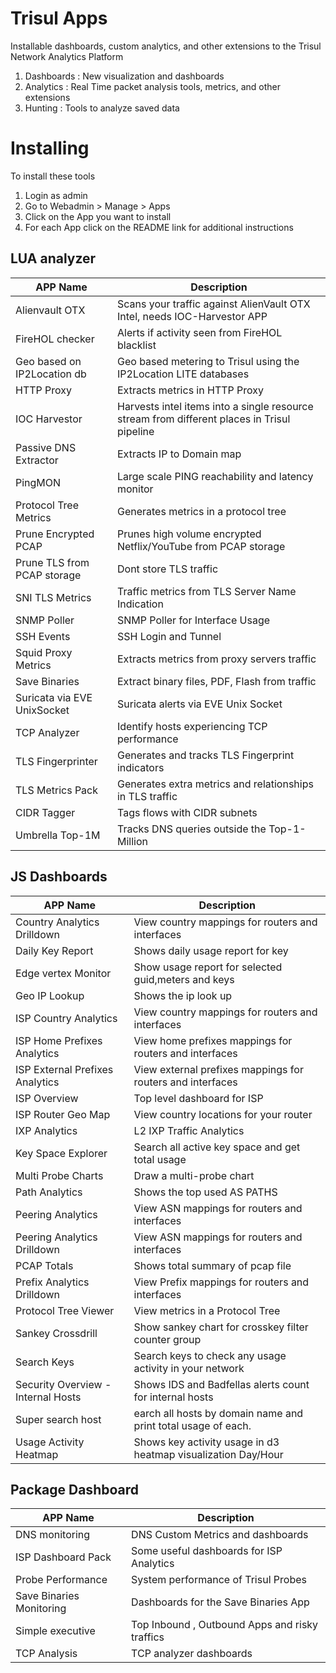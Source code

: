 # Trisul Apps 

Installable dashboards, custom analytics, and other extensions to the Trisul Network Analytics Platform


1. Dashboards : New visualization and dashboards 
2. Analytics : Real Time packet analysis tools, metrics, and other extensions
3. Hunting : Tools to analyze saved data 


# Installing

To install these tools

1. Login as admin
2. Go to Webadmin > Manage > Apps 
3. Click on the App you want to install
4. For each App click on the README link for additional instructions


## LUA analyzer

| APP Name  | Description |
| ------------- | ------------- |
|Alienvault OTX|Scans your traffic against AlienVault OTX Intel, needs IOC-Harvestor APP|
|FireHOL checker  |Alerts if activity seen from FireHOL blacklist  |
|Geo based on IP2Location db|Geo based metering to Trisul using the IP2Location LITE databases|
|HTTP Proxy|Extracts metrics in HTTP Proxy|
|IOC Harvestor|Harvests intel items into a single resource stream from different places in Trisul pipeline|
|Passive DNS Extractor|Extracts IP to Domain map|
|PingMON | Large scale PING reachability and latency monitor| 
|Protocol Tree Metrics|Generates metrics in a protocol tree |
|Prune Encrypted PCAP|Prunes high volume encrypted Netflix/YouTube from PCAP storage|
|Prune TLS from PCAP storage|Dont store TLS traffic|
|SNI TLS Metrics|Traffic metrics from TLS Server Name Indication|
|SNMP Poller|SNMP Poller for Interface Usage|
|SSH Events|SSH Login and Tunnel|
|Squid Proxy Metrics|Extracts metrics from proxy servers traffic|
|Save Binaries|Extract binary files, PDF, Flash from traffic|
|Suricata via EVE UnixSocket|Suricata alerts via EVE Unix Socket|
|TCP Analyzer|Identify hosts experiencing TCP performance|
|TLS Fingerprinter|Generates and tracks TLS Fingerprint indicators|
|TLS Metrics Pack|Generates extra metrics and relationships in TLS traffic|
|CIDR Tagger |Tags flows with CIDR subnets|
|Umbrella Top-1M|Tracks DNS queries outside the Top-1-Million |


## JS Dashboards
|APP Name | Description
|---------|----------|
|Country Analytics Drilldown|View country mappings for routers and interfaces|
|Daily Key Report| Shows daily usage report for key|
|Edge vertex Monitor|Show usage report for selected guid,meters and keys|
|Geo IP Lookup| Shows the ip look up|
|ISP Country Analytics|View country mappings for routers and interfaces|
|ISP Home Prefixes Analytics|View home prefixes mappings for routers and interfaces|
|ISP External Prefixes Analytics|View external prefixes mappings for routers and interfaces|
|ISP Overview|Top level dashboard for ISP |
|ISP Router Geo Map|View country locations for your router|
|IXP Analytics|L2 IXP Traffic Analytics|
|Key Space Explorer| Search all active key space and get total usage|
|Multi Probe Charts|Draw a multi-probe chart |
|Path  Analytics|Shows the top used AS PATHS|
|Peering Analytics|View ASN mappings for routers and interfaces|
|Peering Analytics Drilldown|View ASN mappings for routers and interfaces|
|PCAP Totals|Shows total summary of pcap file |
|Prefix Analytics Drilldown|View Prefix mappings for routers and interfaces|
|Protocol Tree Viewer |View metrics in a Protocol Tree |
|Sankey Crossdrill|Show sankey chart for crosskey filter counter group|
|Search Keys|Search keys to check any usage activity in your network|
|Security Overview - Internal Hosts| Shows IDS and Badfellas alerts count for internal hosts|
|Super search host|earch all hosts by domain name and print total usage of each.|
|Usage Activity Heatmap|Shows key activity usage in d3 heatmap visualization Day/Hour|

## Package Dashboard

|APP Name | Description
|---------|----------|
|DNS monitoring|DNS Custom Metrics and dashboards|
|ISP Dashboard Pack|Some useful dashboards for ISP Analytics|
|Probe Performance|System performance of Trisul Probes|
|Save Binaries Monitoring|Dashboards for the Save Binaries App|
|Simple executive|Top Inbound , Outbound Apps and risky traffics|
|TCP Analysis|TCP analyzer dashboards|
